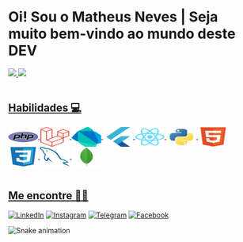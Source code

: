 # Oi! Sou o Matheus Neves | Seja muito bem-vindo ao mundo deste DEV

 <div>
  <a href="https://github.com/MatheusGinel">
  <img height="180em" src="https://github-readme-stats.vercel.app/api?username=MatheusGinel&show_icons=true&theme=tokyonight"/>
  <img height="180em" src="https://github-readme-stats.vercel.app/api/top-langs/?username=MatheusGinel&layout=compact&langs_count=16&theme=tokyonight"/>
</div><br>

## Habilidades 💻
<div style="display: inline_block">
  <img align="center" alt="Matt-PHP" height="40" width="60" src="https://raw.githubusercontent.com/devicons/devicon/master/icons/php/php-original.svg">
  <img align="center" alt="Matt-Laravel" height="40" width="60" src="https://raw.githubusercontent.com/devicons/devicon/master/icons/laravel/laravel-original.svg">          
  <img align="center" alt="Matt-Dart" height="40" width="60" src="https://raw.githubusercontent.com/devicons/devicon/master/icons/dart/dart-original.svg">
  <img align="center" alt="Matt-Dart" height="40" width="60" src="https://raw.githubusercontent.com/devicons/devicon/master/icons/flutter/flutter-original.svg">
  <img align="center" alt="Matt-React" height="40" width="60" src="https://raw.githubusercontent.com/devicons/devicon/master/icons/react/react-original.svg">
  <img align="center" alt="Matt-Python" height="40" width="60" src="https://raw.githubusercontent.com/devicons/devicon/master/icons/python/python-original.svg">
  <img align="center" alt="Matt-HTML" height="40" width="60" src="https://raw.githubusercontent.com/devicons/devicon/master/icons/html5/html5-original.svg">
  <img align="center" alt="Matt-CSS" height="40" width="60" src="https://raw.githubusercontent.com/devicons/devicon/master/icons/css3/css3-original.svg">
  <img align="center" alt="Matt-MySQL" height="40" width="60" src="https://raw.githubusercontent.com/devicons/devicon/master/icons/mysql/mysql-original.svg">
  <img align="center" alt="Matt-MongoDB" height="40" width="60" src="https://raw.githubusercontent.com/devicons/devicon/master/icons/mongodb/mongodb-original.svg">
</div><br>

## Me encontre 🕵🏻
[![LinkedIn](https://img.shields.io/badge/LinkedIn-000?style=for-the-badge&logo=linkedin&logoColor=0E76A8)](https://www.linkedin.com/in/matheusginel/)
[![Instagram](https://img.shields.io/badge/Instagram-000?style=for-the-badge&logo=instagram)](https://www.instagram.com/matheus_ginel/)
[![Telegram](https://img.shields.io/badge/Telegram-000?style=for-the-badge&logo=telegram&logoColor=white)](https://t.me/MatheusGinel)
[![Facebook](https://img.shields.io/badge/Facebook-000?style=for-the-badge&logo=facebook)](https://www.facebook.com/matheus.azevedoneves/)

![Snake animation](https://github.com/MatheusGinel/MatheusGinel/blob/output/github-contribution-grid-snake.svg)
